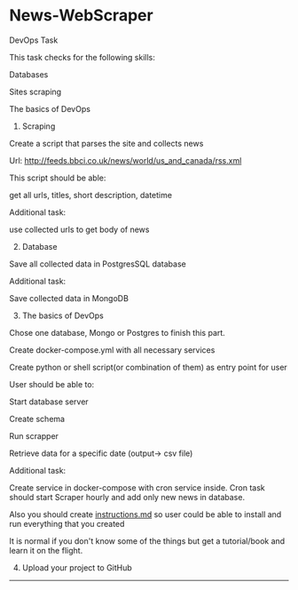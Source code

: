 # News-WebScraper

DevOps Task 

This task checks for the following skills:

Databases

Sites scraping

The basics of DevOps

1. Scraping

Create a script that parses the site and collects news

Url: http://feeds.bbci.co.uk/news/world/us_and_canada/rss.xml

This script should be able:

get all urls, titles, short description, datetime

Additional task:

use collected urls to get body of news

2. Database

Save all collected data in PostgresSQL database

Additional task:

Save collected data in MongoDB

3. The basics of DevOps

Chose one database, Mongo or Postgres to finish this part.

Create docker-compose.yml with all necessary services

Create python or shell script(or combination of them) as entry point for user

User should be able to:

Start database server

Create schema

Run scrapper

Retrieve data for a specific date (output-> csv file)

Additional task:

Create service in docker-compose with cron service inside. Cron task should start Scraper hourly and add only new news in database.

Also you should create [instructions.md](instructions.md) so user could be able to install and run everything that you created

It is normal if you don't know some of the things but get a tutorial/book and learn it on the flight.

4. Upload your project to GitHub

---------------------------------------